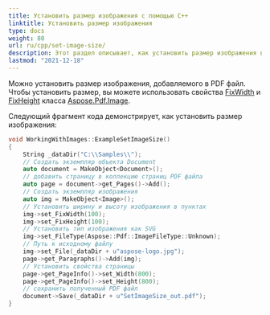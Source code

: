 ```yaml
---
title: Установить размер изображения с помощью C++
linktitle: Установить размер изображения
type: docs
weight: 80
url: ru/cpp/set-image-size/
description: Этот раздел описывает, как установить размер изображения в PDF файле с использованием библиотеки C++.
lastmod: "2021-12-18"
---
```


Можно установить размер изображения, добавляемого в PDF файл. Чтобы установить размер, вы можете использовать свойства [FixWidth](https://reference.aspose.com/pdf/cpp/class/aspose.pdf.image#a08f2f92b184632385eab19fb96c6d40e) и [FixHeight](https://reference.aspose.com/pdf/cpp/class/aspose.pdf.image#aed67b52e058b97df6931c214d7092dfa) класса [Aspose.Pdf.Image](https://reference.aspose.com/pdf/cpp/class/aspose.pdf.image).

Следующий фрагмент кода демонстрирует, как установить размер изображения:

```cpp
void WorkingWithImages::ExampleSetImageSize()
{
    String _dataDir("C:\\Samples\\");
    // Создать экземпляр объекта Document
    auto document = MakeObject<Document>();
    // добавить страницу в коллекцию страниц PDF файла
    auto page = document->get_Pages()->Add();
    // Создать экземпляр изображения
    auto img = MakeObject<Image>();
    // Установить ширину и высоту изображения в пунктах
    img->set_FixWidth(100);
    img->set_FixHeight(100);
    // Установить тип изображения как SVG
    img->set_FileType(Aspose::Pdf::ImageFileType::Unknown);
    // Путь к исходному файлу
    img->set_File(_dataDir + u"aspose-logo.jpg");
    page->get_Paragraphs()->Add(img);
    // Установить свойства страницы
    page->get_PageInfo()->set_Width(800);
    page->get_PageInfo()->set_Height(800);
    // сохранить полученный PDF файл
    document->Save(_dataDir + u"SetImageSize_out.pdf");
}
```
```